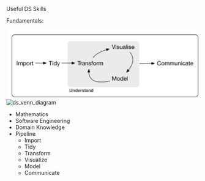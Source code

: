 Useful DS Skills

Fundamentals:
    
![pipeline](./images/hadley_wickham_pipeline.png)  ![ds_venn_diagram](./images/ohio_state_ds_venn_diagram.png)

* Mathematics
* Software Engineering
* Domain Knowledge
* Pipeline
    * Import
    * Tidy
    * Transform
    * Visualize
    * Model
    * Communicate
    
